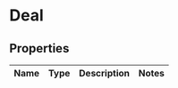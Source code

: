 
# Deal

## Properties
Name | Type | Description | Notes
------------ | ------------- | ------------- | -------------



